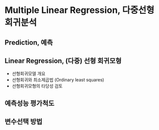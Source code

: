  # Multiple Linear Regression, 다중선형회귀분석
 ## Prediction, 예측
 ###
 
 
 ## Linear Regression, (다중) 선형 회귀모형
 - 선형회귀모델 개요
 - 선형회귀와 최소제곱법 (Ordinary least squares)
 - 선형회귀모형의 타당성 검토
 
 ## 예측성능 평가척도
 
 ## 변수선택 방법
